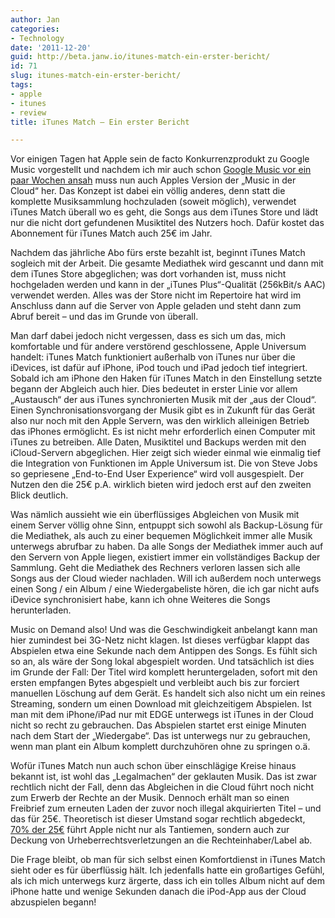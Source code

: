 ```yaml
---
author: Jan
categories:
- Technology
date: '2011-12-20'
guid: http://beta.janw.io/itunes-match-ein-erster-bericht/
id: 71
slug: itunes-match-ein-erster-bericht/
tags:
- apple
- itunes
- review
title: iTunes Match – Ein erster Bericht

---
```


Vor einigen Tagen hat Apple sein de facto Konkurrenzprodukt zu Google Music vorgestellt und nachdem ich mir auch schon [Google Music vor ein paar Wochen ansah](http://janwillhaus.de/blog/denkansatz-zu-google-music-mit-flac-aber-ohne-alac "Denkansatz zu Google Music mit FLAC aber ohne ALAC") muss nun auch Apples Version der „Music in der Cloud“ her. Das Konzept ist dabei ein völlig anderes, denn statt die komplette Musiksammlung hochzuladen (soweit möglich), verwendet iTunes Match überall wo es geht, die Songs aus dem iTunes Store und lädt nur die nicht dort gefundenen Musiktitel des Nutzers hoch. Dafür kostet das Abonnement für iTunes Match auch 25€ im Jahr.

<!--more-->

Nachdem das jährliche Abo fürs erste bezahlt ist, beginnt iTunes Match sogleich mit der Arbeit. Die gesamte Mediathek wird gescannt und dann mit dem iTunes Store abgeglichen; was dort vorhanden ist, muss nicht hochgeladen werden und kann in der „iTunes Plus“-Qualität (256kBit/s AAC) verwendet werden. Alles was der Store nicht im Repertoire hat wird im Anschluss dann auf die Server von Apple geladen und steht dann zum Abruf bereit – und das im Grunde von überall.

Man darf dabei jedoch nicht vergessen, dass es sich um das, mich komfortable und für andere verstörend geschlossene, Apple Universum handelt: iTunes Match funktioniert außerhalb von iTunes nur über die iDevices, ist dafür auf iPhone, iPod touch und iPad jedoch tief integriert. Sobald ich am iPhone den Haken für iTunes Match in den Einstellung setzte begann der Abgleich auch hier. Dies bedeutet in erster Linie vor allem „Austausch“ der aus iTunes synchronierten Musik mit der „aus der Cloud“. Einen Synchronisationsvorgang der Musik gibt es in Zukunft für das Gerät also nur noch mit den Apple Servern, was den wirklich alleinigen Betrieb das iPhones ermöglicht. Es ist nicht mehr erforderlich einen Computer mit iTunes zu betreiben. Alle Daten, Musiktitel und Backups werden mit den iCloud-Servern abgeglichen. Hier zeigt sich wieder einmal wie einmalig tief die Integration von Funktionen im Apple Universum ist. Die von Steve Jobs so gepriesene „End-to-End User Experience“ wird voll ausgespielt. Der Nutzen den die 25€ p.A. wirklich bieten wird jedoch erst auf den zweiten Blick deutlich.

Was nämlich aussieht wie ein überflüssiges Abgleichen von Musik mit einem Server völlig ohne Sinn, entpuppt sich sowohl als Backup-Lösung für die Mediathek, als auch zu einer bequemen Möglichkeit immer alle Musik unterwegs abrufbar zu haben. Da alle Songs der Mediathek immer auch auf den Servern von Apple liegen, existiert immer ein vollständiges Backup der Sammlung. Geht die Mediathek des Rechners verloren lassen sich alle Songs aus der Cloud wieder nachladen. Will ich außerdem noch unterwegs einen Song / ein Album / eine Wiedergabeliste hören, die ich gar nicht aufs iDevice synchronisiert habe, kann ich ohne Weiteres die Songs herunterladen.

Music on Demand also! Und was die Geschwindigkeit anbelangt kann man hier zumindest bei 3G-Netz nicht klagen. Ist dieses verfügbar klappt das Abspielen etwa eine Sekunde nach dem Antippen des Songs. Es fühlt sich so an, als wäre der Song lokal abgespielt worden. Und tatsächlich ist dies im Grunde der Fall: Der Titel wird komplett heruntergeladen, sofort mit den ersten empfangen Bytes abgespielt und verbleibt auch bis zur forciert manuellen Löschung auf dem Gerät. Es handelt sich also nicht um ein reines Streaming, sondern um einen Download mit gleichzeitigem Abspielen. Ist man mit dem iPhone/iPad nur mit EDGE unterwegs ist iTunes in der Cloud nicht so recht zu gebrauchen. Das Abspielen startet erst einige Minuten nach dem Start der „Wiedergabe“. Das ist unterwegs nur zu gebrauchen, wenn man plant ein Album komplett durchzuhören ohne zu springen o.ä.

Wofür iTunes Match nun auch schon über einschlägige Kreise hinaus bekannt ist, ist wohl das „Legalmachen“ der geklauten Musik. Das ist zwar rechtlich nicht der Fall, denn das Abgleichen in die Cloud führt noch nicht zum Erwerb der Rechte an der Musik. Dennoch erhält man so einen Freibrief zum erneuten Laden der zuvor noch illegal akquirierten Titel – und das für 25€. Theoretisch ist dieser Umstand sogar rechtlich abgedeckt, [70% der 25€](http://www.computerbild.de/artikel/avf-Tipps-Audio-iTunes-Match-Freispruch-fuer-Filesharer-6304786.html "iTunes Match jetzt auch in Deutschland: Freispruch für Filesharer?") führt Apple nicht nur als Tantiemen, sondern auch zur Deckung von Urheberrechtsverletzungen an die Rechteinhaber/Label ab.

Die Frage bleibt, ob man für sich selbst einen Komfortdienst in iTunes Match sieht oder es für überflüssig hält. Ich jedenfalls hatte ein großartiges Gefühl, als ich mich unterwegs kurz ärgerte, dass ich ein tolles Album nicht auf dem iPhone hatte und wenige Sekunden danach die iPod-App aus der Cloud abzuspielen begann!